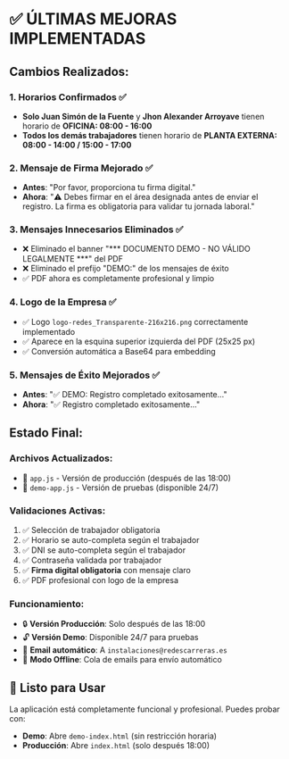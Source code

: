 # ✅ ÚLTIMAS MEJORAS IMPLEMENTADAS

## Cambios Realizados:

### 1. **Horarios Confirmados** ✅
- **Solo Juan Simón de la Fuente** y **Jhon Alexander Arroyave** tienen horario de **OFICINA: 08:00 - 16:00**
- **Todos los demás trabajadores** tienen horario de **PLANTA EXTERNA: 08:00 - 14:00 / 15:00 - 17:00**

### 2. **Mensaje de Firma Mejorado** ✅
- **Antes**: "Por favor, proporciona tu firma digital."
- **Ahora**: "⚠️ Debes firmar en el área designada antes de enviar el registro. La firma es obligatoria para validar tu jornada laboral."

### 3. **Mensajes Innecesarios Eliminados** ✅
- ❌ Eliminado el banner "*** DOCUMENTO DEMO - NO VÁLIDO LEGALMENTE ***" del PDF
- ❌ Eliminado el prefijo "DEMO:" de los mensajes de éxito
- ✅ PDF ahora es completamente profesional y limpio

### 4. **Logo de la Empresa** ✅
- ✅ Logo `logo-redes_Transparente-216x216.png` correctamente implementado
- ✅ Aparece en la esquina superior izquierda del PDF (25x25 px)
- ✅ Conversión automática a Base64 para embedding

### 5. **Mensajes de Éxito Mejorados** ✅
- **Antes**: "✅ DEMO: Registro completado exitosamente..."
- **Ahora**: "✅ Registro completado exitosamente..."

## Estado Final:

### Archivos Actualizados:
- 📄 `app.js` - Versión de producción (después de las 18:00)
- 📄 `demo-app.js` - Versión de pruebas (disponible 24/7)

### Validaciones Activas:
1. ✅ Selección de trabajador obligatoria
2. ✅ Horario se auto-completa según el trabajador
3. ✅ DNI se auto-completa según el trabajador  
4. ✅ Contraseña validada por trabajador
5. ✅ **Firma digital obligatoria** con mensaje claro
6. ✅ PDF profesional con logo de la empresa

### Funcionamiento:
- 🔒 **Versión Producción**: Solo después de las 18:00
- 🔓 **Versión Demo**: Disponible 24/7 para pruebas
- 📧 **Email automático**: A `instalaciones@redescarreras.es`
- 📱 **Modo Offline**: Cola de emails para envío automático

## 🚀 Listo para Usar

La aplicación está completamente funcional y profesional. Puedes probar con:
- **Demo**: Abre `demo-index.html` (sin restricción horaria)
- **Producción**: Abre `index.html` (solo después 18:00)